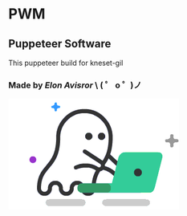 # PWM

## Puppeteer Software

This puppeteer build for kneset-gil

### Made by _Elon Avisror_ \ ( ゜ o ゜)ノ

![GitHub Logo](/crawler/logo.gif)
